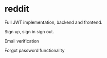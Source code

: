 # reddit
Full JWT implementation, backend and frontend.

Sign up, sign in sign out.

Email verification

Forgot password functionality